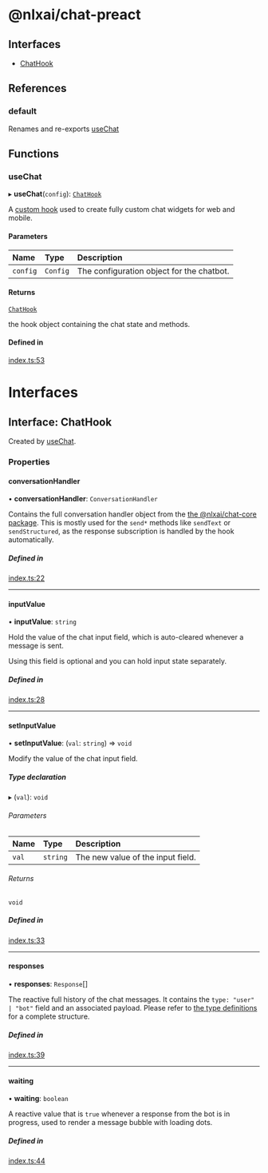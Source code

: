 
<a name="readmemd"></a>

# @nlxai/chat-preact

## Interfaces

- [ChatHook](#interfaceschathookmd)

## References

### default

Renames and re-exports [useChat](#usechat)

## Functions

### useChat

▸ **useChat**(`config`): [`ChatHook`](#interfaceschathookmd)

A [custom hook](https://preactjs.com/guide/v10/hooks/) used to create fully
custom chat widgets for web and mobile.

#### Parameters

| Name | Type | Description |
| :------ | :------ | :------ |
| `config` | `Config` | The configuration object for the chatbot. |

#### Returns

[`ChatHook`](#interfaceschathookmd)

the hook object containing the chat state and methods.

#### Defined in

[index.ts:53](https://github.com/nlxai/sdk/blob/82bdb85e97d76034a236332b1a58c6c37e729c54/packages/chat-preact/src/index.ts#L53)


<a name="indexmd"></a>


# Interfaces


<a name="interfaceschathookmd"></a>

## Interface: ChatHook

Created by [useChat](#usechat).

### Properties

#### conversationHandler

• **conversationHandler**: `ConversationHandler`

Contains the full conversation handler object from the [the @nlxai/chat-core package](https://github.com/nlxai/chat-sdk/blob/master/packages/chat-core/README.md).
This is mostly used for the `send*` methods like `sendText` or `sendStructured`, as the response subscription is
handled by the hook automatically.

##### Defined in

[index.ts:22](https://github.com/nlxai/sdk/blob/82bdb85e97d76034a236332b1a58c6c37e729c54/packages/chat-preact/src/index.ts#L22)

___

#### inputValue

• **inputValue**: `string`

Hold the value of the chat input field, which is auto-cleared whenever a message is sent.

Using this field is optional and you can hold input state separately.

##### Defined in

[index.ts:28](https://github.com/nlxai/sdk/blob/82bdb85e97d76034a236332b1a58c6c37e729c54/packages/chat-preact/src/index.ts#L28)

___

#### setInputValue

• **setInputValue**: (`val`: `string`) => `void`

Modify the value of the chat input field.

##### Type declaration

▸ (`val`): `void`

###### Parameters

| Name | Type | Description |
| :------ | :------ | :------ |
| `val` | `string` | The new value of the input field. |

###### Returns

`void`

##### Defined in

[index.ts:33](https://github.com/nlxai/sdk/blob/82bdb85e97d76034a236332b1a58c6c37e729c54/packages/chat-preact/src/index.ts#L33)

___

#### responses

• **responses**: `Response`[]

The reactive full history of the chat messages.
It contains the `type: "user" | "bot"` field and an associated payload.
Please refer to [the type definitions](https://developers.nlx.ai/headless-api-reference#response) for a complete structure.

##### Defined in

[index.ts:39](https://github.com/nlxai/sdk/blob/82bdb85e97d76034a236332b1a58c6c37e729c54/packages/chat-preact/src/index.ts#L39)

___

#### waiting

• **waiting**: `boolean`

A reactive value that is `true` whenever a response from the bot is in progress, used to render a message
bubble with loading dots.

##### Defined in

[index.ts:44](https://github.com/nlxai/sdk/blob/82bdb85e97d76034a236332b1a58c6c37e729c54/packages/chat-preact/src/index.ts#L44)
